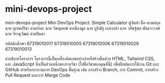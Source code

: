 # mini-devops-project
mini-devops-project
Mini DevOps Project: Simple Calculator
ผู้จัดทำ
ชื่อ-นามสกุล
นาย ญาณปรีชา ลาดปาละ
นาย วิษณุพงษ์ ตาเมืองมูล
นาย ภูริณัฐ เกล่งกล้า
นาย วสิษฐ์พล พันธวาวงษ์
นาย จิรานุวัฒน์ สายปินตา

รหัสนักศึกษา
67319010017
67319010005
67319010006
67319010029 
67319010013

คำอธิบายโครงการ
โครงการนี้เป็นเครื่องคิดเลขอย่างง่ายที่สร้างขึ้นด้วย HTML, Tailwind CSS, และ JavaScript ซึ่งเป็นส่วนหนึ่งของรายวิชา (ใส่ชื่อวิชาของคุณที่นี่) เพื่อฝึกฝนการใช้งาน Git และ GitHub สำหรับกระบวนการ DevOps พื้นฐาน เช่น การสร้าง Branch, การ Commit, การสร้าง Pull Request และการ Merge Code
